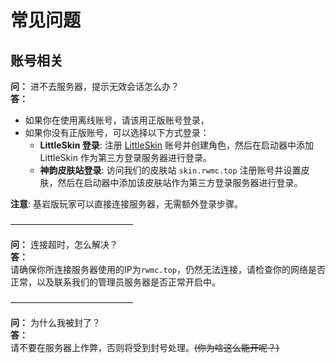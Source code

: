 # 常见问题

## 账号相关
**问：** 进不去服务器，提示无效会话怎么办？  
**答：**   
- 如果你在使用离线账号，请该用正版账号登录，  
- 如果你没有正版账号，可以选择以下方式登录：
    - **LittleSkin 登录**: 注册 [LittleSkin](https://littleskin.cn/) 账号并创建角色，然后在启动器中添加 LittleSkin 作为第三方登录服务器进行登录。
    - **神韵皮肤站登录**: 访问我们的皮肤站 `skin.rwmc.top` 注册账号并设置皮肤，然后在启动器中添加该皮肤站作为第三方登录服务器进行登录。

**注意**: 基岩版玩家可以直接连接服务器，无需额外登录步骤。

——————————————

**问：** 连接超时，怎么解决？  
**答：**   
请确保你所连接服务器使用的IP为`rwmc.top`，仍然无法连接，请检查你的网络是否正常，以及联系我们的管理员服务器是否正常开启中。

——————————————

**问：** 为什么我被封了？  
**答：**   
请不要在服务器上作弊，否则将受到封号处理。~~(你为啥这么能开呢？)~~
